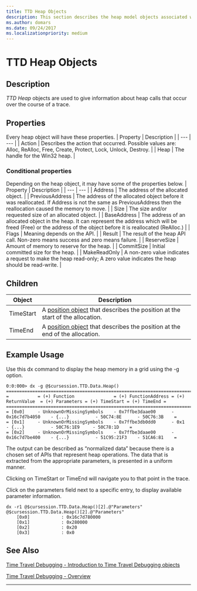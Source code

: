 ```yaml
---
title: TTD Heap Objects
description: This section describes the heap model objects associated with time travel debugging.
ms.author: domars
ms.date: 09/24/2017
ms.localizationpriority: medium
---
```


# TTD Heap Objects
## Description
*TTD Heap* objects are used to give information about heap calls that occur over the course of a trace.


## Properties
Every heap object will have these properties.
| Property | Description |
| --- | --- |
| Action | Describes the action that occurred. Possible values are: Alloc, ReAlloc, Free, Create, Protect, Lock, Unlock, Destroy. |
| Heap | The handle for the Win32 heap. |

### Conditional properties
Depending on the heap object, it may have some of the properties below.
| Property | Description |
| --- | --- |
| Address | The address of the allocated object. |
| PreviousAddress | The address of the allocated object before it was reallocated. If Address is not the same as PreviousAddress then the reallocation caused the memory to move. |
| Size | The size and/or requested size of an allocated object. |
| BaseAddress | The address of an allocated object in the heap.  It can represent the address which will be freed (Free) or the address of the object before it is reallocated (ReAlloc.) |
| Flags | Meaning depends on the API. |
| Result | The result of the heap API call. Non-zero means success and zero means failure. |
| ReserveSize | Amount of memory to reserve for the heap. |
| CommitSize | Initial committed size for the heap. |
| MakeReadOnly | A non-zero value indicates a request to make the heap read-only; A zero value indicates the heap should be read-write. |

## Children
| Object | Description |
| --- | --- |
| TimeStart | A [position object](time-travel-debugging-position-objects.md) that describes the position at the start of the allocation. |
| TimeEnd | A [position object](time-travel-debugging-position-objects.md) that describes the position at the end of the allocation. |


## Example Usage

Use this dx command to display the heap memory in a grid using the -g option.

```dbgcmd
0:0:000> dx -g @$cursession.TTD.Data.Heap()
==================================================================================================================================
=           = (+) Function               = (+) FunctionAddress = (+) ReturnValue  = (+) Parameters = (+) TimeStart = (+) TimeEnd =
==================================================================================================================================
= [0x0]     - UnknownOrMissingSymbols    - 0x7ffbe3daae00      - 0x16c7d7b4050    - {...}          - 50C74:8E      - 50C76:3B    =
= [0x1]     - UnknownOrMissingSymbols    - 0x7ffbe3db0dd0      - 0x1              - {...}          - 50C76:1E9     - 50C78:1D    =
= [0x2]     - UnknownOrMissingSymbols    - 0x7ffbe3daae00      - 0x16c7d7be400    - {...}          - 51C95:21F3    - 51CA6:81    =
```


The output can be described as “normalized data” because there is a chosen set of APIs that represent heap operations. The data that is extracted from the appropriate parameters, is presented in a uniform manner.

Clicking on TimeStart or TimeEnd will navigate you to that point in the trace.  

Click on the parameters field next to a specific entry, to display available parameter information.

```dbgcmd
dx -r1 @$cursession.TTD.Data.Heap()[2].@"Parameters"
@$cursession.TTD.Data.Heap()[2].@"Parameters"                
    [0x0]            : 0x16c7d780000
    [0x1]            : 0x280000
    [0x2]            : 0x20
    [0x3]            : 0x0
```





## See Also

[Time Travel Debugging - Introduction to Time Travel Debugging objects](time-travel-debugging-object-model.md)

[Time Travel Debugging - Overview](time-travel-debugging-overview.md)

---


